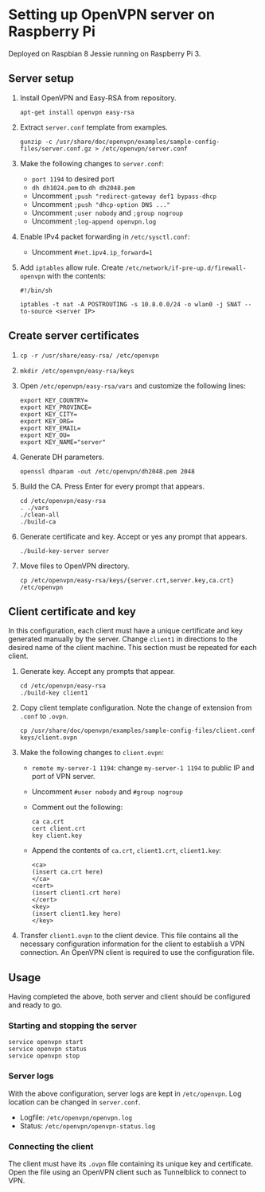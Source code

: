 Setting up OpenVPN server on Raspberry Pi
=========================================
Deployed on Raspbian 8 Jessie running on Raspberry Pi 3.

## Server setup
1.  Install OpenVPN and Easy-RSA from repository.

        apt-get install openvpn easy-rsa

2.  Extract `server.conf` template from examples.

        gunzip -c /usr/share/doc/openvpn/examples/sample-config-files/server.conf.gz > /etc/openvpn/server.conf

3.  Make the following changes to `server.conf`:

    * `port 1194` to desired port
    * `dh dh1024.pem` to `dh dh2048.pem`
    * Uncomment `;push "redirect-gateway def1 bypass-dhcp`
    * Uncomment `;push "dhcp-option DNS ..."`
    * Uncomment `;user nobody` and `;group nogroup`
    * Uncomment `;log-append openvpn.log`

4.  Enable IPv4 packet forwarding in `/etc/sysctl.conf`:

    * Uncomment `#net.ipv4.ip_forward=1`

5.  Add `iptables` allow rule. Create `/etc/network/if-pre-up.d/firewall-openvpn` with the contents:

    ~~~~
    #!/bin/sh

    iptables -t nat -A POSTROUTING -s 10.8.0.0/24 -o wlan0 -j SNAT --to-source <server IP>
    ~~~~

## Create server certificates

1.  `cp -r /usr/share/easy-rsa/ /etc/openvpn`
2.  `mkdir /etc/openvpn/easy-rsa/keys`
3.  Open `/etc/openvpn/easy-rsa/vars` and customize the following lines:

    ~~~~
    export KEY_COUNTRY=
    export KEY_PROVINCE=
    export KEY_CITY=
    export KEY_ORG=
    export KEY_EMAIL=
    export KEY_OU=
    export KEY_NAME="server"
    ~~~~

4.  Generate DH parameters.

        openssl dhparam -out /etc/openvpn/dh2048.pem 2048

5.  Build the CA. Press Enter for every prompt that appears.

        cd /etc/openvpn/easy-rsa
        . ./vars
        ./clean-all
        ./build-ca

6.  Generate certificate and key. Accept or yes any prompt that appears.

        ./build-key-server server

7.  Move files to OpenVPN directory.

        cp /etc/openvpn/easy-rsa/keys/{server.crt,server.key,ca.crt} /etc/openvpn

## Client certificate and key

In this configuration, each client must have a unique certificate and key
generated manually by the server. Change `client1` in directions to the desired
name of the client machine. This section must be repeated for each client.

1.  Generate key. Accept any prompts that appear.

        cd /etc/openvpn/easy-rsa
        ./build-key client1

2.  Copy client template configuration. Note the change of extension from `.conf` to `.ovpn`.

        cp /usr/share/doc/openvpn/examples/sample-config-files/client.conf keys/client.ovpn

3.  Make the following changes to `client.ovpn`:

    * `remote my-server-1 1194`: change `my-server-1 1194` to public IP and port of VPN server.
    * Uncomment `#user nobody` and `#group nogroup`
    * Comment out the following:

        ~~~~
        ca ca.crt
        cert client.crt
        key client.key
        ~~~~

    * Append the contents of `ca.crt`, `client1.crt`, `client1.key`:

        ~~~~
        <ca>
        (insert ca.crt here)
        </ca>
        <cert>
        (insert client1.crt here)
        </cert>
        <key>
        (insert client1.key here)
        </key>
        ~~~~

4.  Transfer `client1.ovpn` to the client device. This file contains all the necessary configuration information for the client to establish a VPN connection. An OpenVPN client is required to use the configuration file.

## Usage

Having completed the above, both server and client should be configured and
ready to go. 

### Starting and stopping the server

    service openvpn start
    service openvpn status
    service openvpn stop

### Server logs

With the above configuration, server logs are kept in `/etc/openvpn`. Log
location can be changed in `server.conf`.

*   Logfile: `/etc/openvpn/openvpn.log`
*   Status: `/etc/openvpn/openvpn-status.log`

### Connecting the client

The client must have its `.ovpn` file containing its unique key and certificate.
Open the file using an OpenVPN client such as Tunnelblick to connect to VPN.
